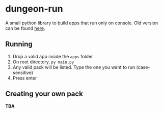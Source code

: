 # dungeon-run
A small python library to build apps that run only on console. Old version can be found [here](https://github.com/ArnNied/dungeon-run-old).

## Running
1. Drop a valid app inside the `apps` folder
2. On root directory, `py main.py`
3. Any valid pack will be listed. Type the one you want to run (case-sensitive)
4. Press enter

## Creating your own pack
**TBA**
